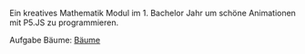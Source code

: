 Ein kreatives Mathematik Modul im 1. Bachelor Jahr um schöne Animationen mit P5.JS zu programmieren.

Aufgabe Bäume:
[Bäume](https://lisa0510.github.io/Beautiful-Math/B%C3%A4ume/)

